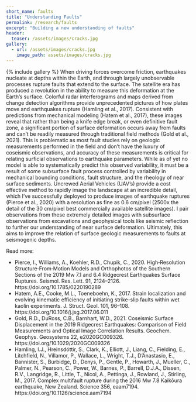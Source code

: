 ```yaml
---
short_name: faults
title: "Understanding Faults" 
permalink: /research/faults
excerpt: "Building a new understanding of faults"
header:
  teaser: /assets/images/cracks.jpg
gallery:
  - url: /assets/images/cracks.jpg
    image_path: assets/images/cracks.jpg 
---
```


{% include gallery %}
When driving forces overcome friction, earthquakes nucleate at depths within the Earth, and through largely unobservable processes rupture faults that extend to the surface. The satellite era has produced a revolution in the ability to measure this deformation at the Earth’s surface. Colorful radar interferograms and maps derived from change detection algorithms provide unprecedented pictures of how plates move and earthquakes rupture (Hamling et al., 2017). Consistent with predictions from mechanical modeling (Hatem et al., 2017), these images reveal that rather than being a knife edge break, or even definitive fault zone,  a significant portion of surface deformation occurs away from faults and can’t be readily measured through traditional field methods (Gold et al., 2021). This is problematic as most fault studies rely on geologic measurements performed in the field and don’t have the luxury of coseismic observations, and accuracy of these measurements is critical for relating surficial observations to earthquake parameters. While as of yet no model is able to systematically predict this observed variability, it must be a result of some subsurface fault process controlled by variability in mechanical bounding conditions, fault structure, and the rheology of near surface sediments. Uncrewed Aerial Vehicles (UAV’s) provide a cost effective method to rapidly image the landscape at an incredible detail, which I’ve successfully deployed to produce images of earthquake ruptures (Pierce et al., 2020) with a resolution as fine as 0.6 cm/pixel (2500x the detail of the 30 cm/pixel best commercially available satellite images). I pair observations from these extremely detailed images with subsurface observations from excavations and geophysical tools like seismic reflection to further our understanding of near surface deformation. Ultimately, this aims to improve the relation of surface geologic measurements to faults at seismogenic depths. 


Read more: 

<ul>
  <li>Pierce, I., Williams, A., Koehler, R.D., Chupik, C., 2020. High‐Resolution Structure‐From‐Motion Models and Orthophotos of the Southern Sections of the 2019 Mw 7.1 and 6.4 Ridgecrest Earthquakes Surface Ruptures. Seismol. Res. Lett. 91, 2124–2126. https://doi.org/10.1785/0220190289</li>
  <li>Hatem, A.E., Cooke, M.L., Toeneboehn, K., 2017. Strain localization and evolving kinematic efficiency of initiating strike-slip faults within wet kaolin experiments. J. Struct. Geol. 101, 96–108. https://doi.org/10.1016/j.jsg.2017.06.011</li>
  <li>Gold, R.D., DuRoss, C.B., Barnhart, W.D., 2021. Coseismic Surface Displacement in the 2019 Ridgecrest Earthquakes: Comparison of Field Measurements and Optical Image Correlation Results. Geochem. Geophys. Geosystems 22, e2020GC009326. https://doi.org/10.1029/2020GC009326</li>
  <li>Hamling, I.J., Hreinsdóttir, S., Clark, K., Elliott, J., Liang, C., Fielding, E., Litchfield, N., Villamor, P., Wallace, L., Wright, T.J., D’Anastasio, E., Bannister, S., Burbidge, D., Denys, P., Gentle, P., Howarth, J., Mueller, C., Palmer, N., Pearson, C., Power, W., Barnes, P., Barrell, D.J.A., Dissen, R.V., Langridge, R., Little, T., Nicol, A., Pettinga, J., Rowland, J., Stirling, M., 2017. Complex multifault rupture during the 2016 Mw 7.8 Kaikōura earthquake, New Zealand. Science 356, eaam7194. https://doi.org/10.1126/science.aam7194</li>



